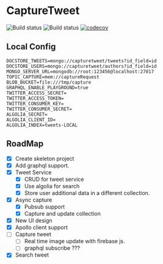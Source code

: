 # CaptureTweet

![Build status](https://github.com/rayyildiz/capture-tweet/workflows/build/badge.svg)
![Build status](https://github.com/rayyildiz/capture-tweet/workflows/pull-request/badge.svg)
[![codecov](https://codecov.io/gh/rayyildiz/capture-tweet/branch/master/graph/badge.svg?token=58YR43PZFS)](https://codecov.io/gh/rayyildiz/capture-tweet)



## Local Config

```dotenv
DOCSTORE_TWEETS=mongo://capturetweet/tweets?id_field=id
DOCSTORE_USERS=mongo://capturetweet/authors?id_field=id
MONGO_SERVER_URL=mongodb://root:123456@localhost:27017
TOPIC_CAPTURE=mem://captureRequest
BLOB_BUCKET=file:///tmp/capture
GRAPHQL_ENABLE_PLAYGROUND=true
TWITTER_ACCESS_SECRET=
TWITTER_ACCESS_TOKEN=
TWITTER_CONSUMER_KEY=
TWITTER_CONSUMER_SECRET=
ALGOLIA_SECRET=
ALGOLIA_CLIENT_ID=
ALGOLIA_INDEX=tweets-LOCAL
```

## RoadMap

- [x] Create skeleton project
- [x] Add graphql support.
- [x] Tweet Service
  - [x] CRUD for tweet service
  - [x] Use algolia for search
  - [x] Store user additional data in a different collection.
- [x] Async capture 
  - [x] Pubsub support
  - [x] Capture and update collection
- [x] New UI design
- [x] Apollo client support
- [ ] Capture tweet 
  - [ ] Real time image update with firebase js.
  - [ ] graphql subscribe ??? 
- [x] Search tweet
